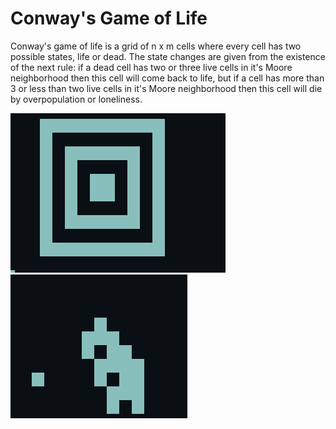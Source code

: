 # Conway's Game of Life
Conway's game of life is a grid of n x m cells where every cell has two possible states, life or dead. The state changes are given from the existence of the next rule: if a dead cell has two or three live cells in it's Moore neighborhood then this cell will come back to life, but if a cell has more than 3 or less than two live cells in it's Moore neighborhood then this cell will die by overpopulation or loneliness.

![Alt text](https://github.com/yerkortiz/game-of-life/blob/master/captures/ca1.png)
![Alt text](https://github.com/yerkortiz/game-of-life/blob/master/captures/ca5.png)